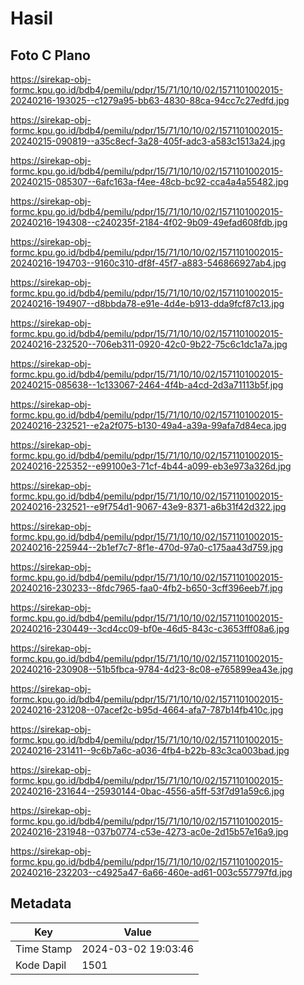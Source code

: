 # Hasil

## Foto C Plano

https://sirekap-obj-formc.kpu.go.id/bdb4/pemilu/pdpr/15/71/10/10/02/1571101002015-20240216-193025--c1279a95-bb63-4830-88ca-94cc7c27edfd.jpg

https://sirekap-obj-formc.kpu.go.id/bdb4/pemilu/pdpr/15/71/10/10/02/1571101002015-20240215-090819--a35c8ecf-3a28-405f-adc3-a583c1513a24.jpg

https://sirekap-obj-formc.kpu.go.id/bdb4/pemilu/pdpr/15/71/10/10/02/1571101002015-20240215-085307--6afc163a-f4ee-48cb-bc92-cca4a4a55482.jpg

https://sirekap-obj-formc.kpu.go.id/bdb4/pemilu/pdpr/15/71/10/10/02/1571101002015-20240216-194308--c240235f-2184-4f02-9b09-49efad608fdb.jpg

https://sirekap-obj-formc.kpu.go.id/bdb4/pemilu/pdpr/15/71/10/10/02/1571101002015-20240216-194703--9160c310-df8f-45f7-a883-546866927ab4.jpg

https://sirekap-obj-formc.kpu.go.id/bdb4/pemilu/pdpr/15/71/10/10/02/1571101002015-20240216-194907--d8bbda78-e91e-4d4e-b913-dda9fcf87c13.jpg

https://sirekap-obj-formc.kpu.go.id/bdb4/pemilu/pdpr/15/71/10/10/02/1571101002015-20240216-232520--706eb311-0920-42c0-9b22-75c6c1dc1a7a.jpg

https://sirekap-obj-formc.kpu.go.id/bdb4/pemilu/pdpr/15/71/10/10/02/1571101002015-20240215-085638--1c133067-2464-4f4b-a4cd-2d3a71113b5f.jpg

https://sirekap-obj-formc.kpu.go.id/bdb4/pemilu/pdpr/15/71/10/10/02/1571101002015-20240216-232521--e2a2f075-b130-49a4-a39a-99afa7d84eca.jpg

https://sirekap-obj-formc.kpu.go.id/bdb4/pemilu/pdpr/15/71/10/10/02/1571101002015-20240216-225352--e99100e3-71cf-4b44-a099-eb3e973a326d.jpg

https://sirekap-obj-formc.kpu.go.id/bdb4/pemilu/pdpr/15/71/10/10/02/1571101002015-20240216-232521--e9f754d1-9067-43e9-8371-a6b31f42d322.jpg

https://sirekap-obj-formc.kpu.go.id/bdb4/pemilu/pdpr/15/71/10/10/02/1571101002015-20240216-225944--2b1ef7c7-8f1e-470d-97a0-c175aa43d759.jpg

https://sirekap-obj-formc.kpu.go.id/bdb4/pemilu/pdpr/15/71/10/10/02/1571101002015-20240216-230233--8fdc7965-faa0-4fb2-b650-3cff396eeb7f.jpg

https://sirekap-obj-formc.kpu.go.id/bdb4/pemilu/pdpr/15/71/10/10/02/1571101002015-20240216-230449--3cd4cc09-bf0e-46d5-843c-c3653fff08a6.jpg

https://sirekap-obj-formc.kpu.go.id/bdb4/pemilu/pdpr/15/71/10/10/02/1571101002015-20240216-230908--51b5fbca-9784-4d23-8c08-e765899ea43e.jpg

https://sirekap-obj-formc.kpu.go.id/bdb4/pemilu/pdpr/15/71/10/10/02/1571101002015-20240216-231208--07acef2c-b95d-4664-afa7-787b14fb410c.jpg

https://sirekap-obj-formc.kpu.go.id/bdb4/pemilu/pdpr/15/71/10/10/02/1571101002015-20240216-231411--9c6b7a6c-a036-4fb4-b22b-83c3ca003bad.jpg

https://sirekap-obj-formc.kpu.go.id/bdb4/pemilu/pdpr/15/71/10/10/02/1571101002015-20240216-231644--25930144-0bac-4556-a5ff-53f7d91a59c6.jpg

https://sirekap-obj-formc.kpu.go.id/bdb4/pemilu/pdpr/15/71/10/10/02/1571101002015-20240216-231948--037b0774-c53e-4273-ac0e-2d15b57e16a9.jpg

https://sirekap-obj-formc.kpu.go.id/bdb4/pemilu/pdpr/15/71/10/10/02/1571101002015-20240216-232203--c4925a47-6a66-460e-ad61-003c557797fd.jpg


## Metadata

| Key        | Value               |
| ---------- | ------------------- |
| Time Stamp | 2024-03-02 19:03:46 |
| Kode Dapil | 1501                |




